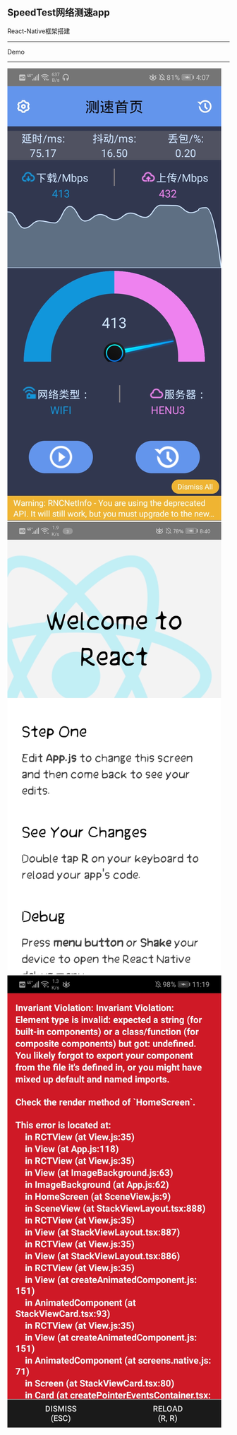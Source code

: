 ## SpeedTest网络测速app


React-Native框架搭建

---

Demo


---

![demo](demo/1.jpg)![demo](demo/2.jpg)![demo](demo/3.jpg)
